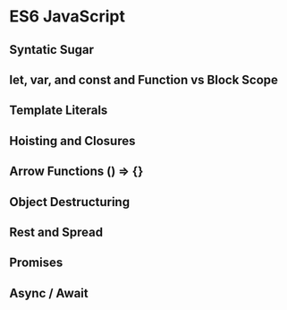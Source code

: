 # ES6 JavaScript 

## Syntatic Sugar

## let, var, and const and Function vs Block Scope

## Template Literals

## Hoisting and Closures

## Arrow Functions () => {}

## Object Destructuring

## Rest and Spread

## Promises

## Async / Await



